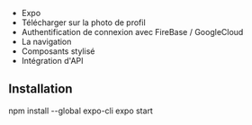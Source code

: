 - Expo
- Télécharger sur la photo de profil
- Authentification de connexion avec FireBase / GoogleCloud
- La navigation
- Composants stylisé 
- Intégration d'API

## Installation

npm install --global expo-cli
expo start
